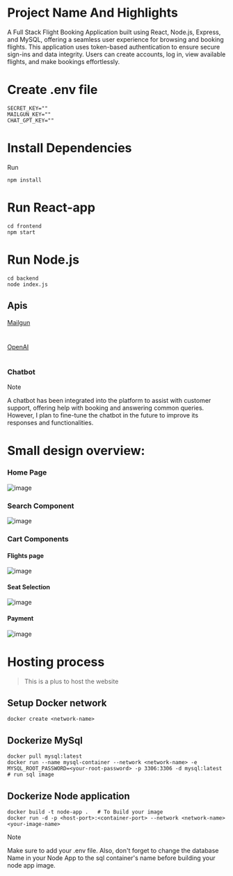 # Project Name And Highlights

A Full Stack Flight Booking Application built using React, Node.js, Express, and MySQL, offering a seamless user experience for browsing and booking flights. This application uses token-based authentication to ensure secure sign-ins and data integrity. Users can create accounts, log in, view available flights, and make bookings effortlessly.

# Create .env file
```
SECRET_KEY=""
MAILGUN_KEY=""
CHAT_GPT_KEY=""
```
# Install Dependencies
Run 
```
npm install
```
# Run React-app
```
cd frontend
npm start
```
# Run Node.js
```
cd backend
node index.js
```
## Apis 
[Mailgun](https://www.mailgun.com/)
#
[OpenAI](https://openai.com/index/openai-api/)
#

### Chatbot
> [!NOTE]
> A chatbot has been integrated into the platform to assist with customer support, offering help with booking and answering common queries. However, I plan to fine-tune the chatbot in the future to improve its responses and functionalities.


# Small design overview:
### Home Page
![image](https://github.com/user-attachments/assets/d92b962e-ae20-4f4c-bc0a-40533b042081)

### Search Component
![image](https://github.com/user-attachments/assets/038d7545-abcf-4ac3-a37a-4a4eecd42d60)

### Cart Components
#### Flights page
![image](https://github.com/user-attachments/assets/e1036b9b-8998-4155-87a2-62b007a96e07)
#### Seat Selection
![image](https://github.com/user-attachments/assets/6eb3127f-ff23-4e3a-bb6c-08d5910d9c9f)
#### Payment
![image](https://github.com/user-attachments/assets/8f893029-d8a1-44ed-8e13-e0629e9ed0e5)

# Hosting process 
> This is a plus to host the website

## Setup Docker network
```
docker create <network-name>
```
## Dockerize MySql
```
docker pull mysql:latest
docker run --name mysql-container --network <network-name> -e MYSQL_ROOT_PASSWORD=<your-root-password> -p 3306:3306 -d mysql:latest # run sql image
```
## Dockerize Node application
```
docker build -t node-app .   # To Build your image
docker run -d -p <host-port>:<container-port> --network <network-name> <your-image-name>
```
> [!NOTE]
> Make sure to add your .env file. Also, don't forget to change the database Name in your Node App to the sql container's name before building your node app image.

